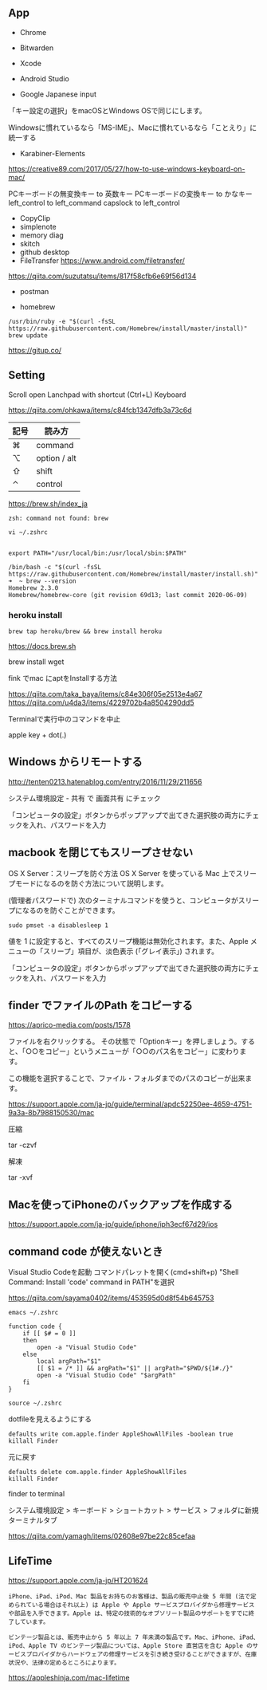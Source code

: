 ## App

- Chrome

- Bitwarden
- Xcode
- Android Studio
- Google Japanese input

「キー設定の選択」をmacOSとWindows OSで同じにします。

Windowsに慣れているなら「MS-IME」、Macに慣れているなら「ことえり」に統一する

- Karabiner-Elements

https://creative89.com/2017/05/27/how-to-use-windows-keyboard-on-mac/

PCキーボードの無変換キー to 英数キー
PCキーボードの変換キー to かなキー
left_control to left_command
capslock to left_control


- CopyClip
- simplenote
- memory diag
- skitch
- github desktop
- FileTransfer https://www.android.com/filetransfer/

https://qiita.com/suzutatsu/items/817f58cfb6e69f56d134

- postman


- homebrew

```
/usr/bin/ruby -e "$(curl -fsSL https://raw.githubusercontent.com/Homebrew/install/master/install)"
brew update
```

https://gitup.co/


## Setting

Scroll
open Lanchpad with shortcut (Ctrl+L)
Keyboard


https://qiita.com/ohkawa/items/c84fcb1347dfb3a73c6d

記号 | 読み方
-- | --
⌘ | command
⌥ | option / alt
⇧ | shift
⌃ | control


https://brew.sh/index_ja

```
zsh: command not found: brew

vi ~/.zshrc


export PATH="/usr/local/bin:/usr/local/sbin:$PATH"

/bin/bash -c "$(curl -fsSL https://raw.githubusercontent.com/Homebrew/install/master/install.sh)"
➜  ~ brew --version
Homebrew 2.3.0
Homebrew/homebrew-core (git revision 69d13; last commit 2020-06-09)
```

### heroku install

```
brew tap heroku/brew && brew install heroku
```


https://docs.brew.sh


brew install wget

fink でmac にaptをInstallする方法

https://qiita.com/taka_baya/items/c84e306f05e2513e4a67
https://qiita.com/u4da3/items/4229702b4a8504290dd5


Terminalで実行中のコマンドを中止

apple key + dot(.)

## Windows からリモートする

http://tenten0213.hatenablog.com/entry/2016/11/29/211656

システム環境設定 - 共有 で 画面共有 にチェック

「コンピュータの設定」ボタンからポップアップで出てきた選択肢の両方にチェックを入れ、パスワードを入力


## macbook を閉じてもスリープさせない

OS X Server：スリープを防ぐ方法
OS X Server を使っている Mac 上でスリープモードになるのを防ぐ方法について説明します。

(管理者パスワードで) 次のターミナルコマンドを使うと、コンピュータがスリープになるのを防ぐことができます。

```
sudo pmset -a disablesleep 1
```

値を 1 に設定すると、すべてのスリープ機能は無効化されます。また、Apple メニューの「スリープ」項目が、淡色表示 (「グレイ表示」) されます。



「コンピュータの設定」ボタンからポップアップで出てきた選択肢の両方にチェックを入れ、パスワードを入力



## finder でファイルのPath をコピーする

https://aprico-media.com/posts/1578

ファイルを右クリックする。
その状態で「Optionキー」を押しましょう。すると、「○○をコピー」というメニューが「○○のパス名をコピー」に変わります。

この機能を選択することで、ファイル・フォルダまでのパスのコピーが出来ます。


https://support.apple.com/ja-jp/guide/terminal/apdc52250ee-4659-4751-9a3a-8b7988150530/mac

圧縮

tar -czvf

解凍

tar -xvf

## Macを使ってiPhoneのバックアップを作成する

https://support.apple.com/ja-jp/guide/iphone/iph3ecf67d29/ios

## command code が使えないとき

Visual Studio Codeを起動
コマンドパレットを開く(cmd+shift+p)
"Shell Command: Install 'code' command in PATH"を選択

https://qiita.com/sayama0402/items/453595d0d8f54b645753

```
emacs ~/.zshrc
```

```
function code {
    if [[ $# = 0 ]]
    then
        open -a "Visual Studio Code"
    else
        local argPath="$1"
        [[ $1 = /* ]] && argPath="$1" || argPath="$PWD/${1#./}"
        open -a "Visual Studio Code" "$argPath"
    fi
}
```

```
source ~/.zshrc
```


dotfileを見えるようにする

```
defaults write com.apple.finder AppleShowAllFiles -boolean true
killall Finder
```

元に戻す

```
defaults delete com.apple.finder AppleShowAllFiles
killall Finder
```

finder to terminal

システム環境設定 > キーボード > ショートカット > サービス > フォルダに新規ターミナルタブ

https://qiita.com/yamagh/items/02608e97be22c85cefaa

## LifeTime


https://support.apple.com/ja-jp/HT201624

```
iPhone、iPad、iPod、Mac 製品をお持ちのお客様は、製品の販売中止後 5 年間 (法で定められている場合はそれ以上) は Apple や Apple サービスプロバイダから修理サービスや部品を入手できます。Apple は、特定の技術的なオブソリート製品のサポートをすでに終了しています。

ビンテージ製品とは、販売中止から 5 年以上 7 年未満の製品です。Mac、iPhone、iPad、iPod、Apple TV のビンテージ製品については、Apple Store 直営店を含む Apple のサービスプロバイダからハードウェアの修理サービスを引き続き受けることができますが、在庫状況や、法律の定めるところによります。
```

https://appleshinja.com/mac-lifetime

